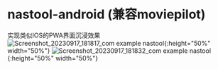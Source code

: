 # nastool-android (兼容moviepilot)
实现类似IOS的PWA界面沉浸效果
![Screenshot_20230917_181817_com example nastool](https://github.com/cikezhu/nastool-android/assets/29982056/607af865-7b91-4a31-bb8c-d6234bb44e56){:height="50%" width="50%"}
![Screenshot_20230917_181832_com example nastool](https://github.com/cikezhu/nastool-android/assets/29982056/9a069fc6-fb31-4dbe-8430-4a2884f9c325){:height="50%" width="50%"}
